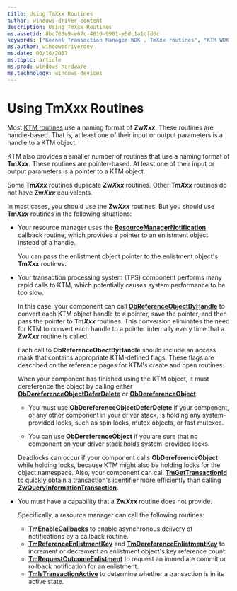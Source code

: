 ```yaml
---
title: Using TmXxx Routines
author: windows-driver-content
description: Using TmXxx Routines
ms.assetid: 8bc763e9-e67c-4810-9901-e5dc1a1cfd0c
keywords: ["Kernel Transaction Manager WDK , TmXxx routines", "KTM WDK , TmXxx routines", "TmXxx routines WDK KTM"]
ms.author: windowsdriverdev
ms.date: 06/16/2017
ms.topic: article
ms.prod: windows-hardware
ms.technology: windows-devices
---
```


# Using TmXxx Routines


Most [KTM routines](https://msdn.microsoft.com/library/windows/hardware/ff553232) use a naming format of **Zw*Xxx***. These routines are handle-based. That is, at least one of their input or output parameters is a handle to a KTM object.

KTM also provides a smaller number of routines that use a naming format of **Tm*Xxx***. These routines are pointer-based. At least one of their input or output parameters is a pointer to a KTM object.

Some **Tm*Xxx*** routines duplicate **Zw*Xxx*** routines. Other **Tm*Xxx*** routines do not have **Zw*Xxx*** equivalents.

In most cases, you should use the **Zw*Xxx*** routines. But you should use **Tm*Xxx*** routines in the following situations:

-   Your resource manager uses the [**ResourceManagerNotification**](https://msdn.microsoft.com/library/windows/hardware/ff561077) callback routine, which provides a pointer to an enlistment object instead of a handle.

    You can pass the enlistment object pointer to the enlistment object's **Tm*Xxx*** routines.

-   Your transaction processing system (TPS) component performs many rapid calls to KTM, which potentially causes system performance to be too slow.

    In this case, your component can call [**ObReferenceObjectByHandle**](https://msdn.microsoft.com/library/windows/hardware/ff558679) to convert each KTM object handle to a pointer, save the pointer, and then pass the pointer to **Tm*Xxx*** routines. This conversion eliminates the need for KTM to convert each handle to a pointer internally every time that a **Zw*Xxx*** routine is called.

    Each call to **ObReferenceObectByHandle** should include an access mask that contains appropriate KTM-defined flags. These flags are described on the reference pages for KTM's create and open routines.

    When your component has finished using the KTM object, it must dereference the object by calling either [**ObDereferenceObjectDeferDelete**](https://msdn.microsoft.com/library/windows/hardware/ff557728) or [**ObDereferenceObject**](https://msdn.microsoft.com/library/windows/hardware/ff557724).

    -   You must use **ObDereferenceObjectDeferDelete** if your component, or any other component in your driver stack, is holding any system-provided locks, such as spin locks, mutex objects, or fast mutexes.

    -   You can use **ObDereferenceObject** if you are sure that no component on your driver stack holds system-provided locks.

    Deadlocks can occur if your component calls **ObDereferenceObject** while holding locks, because KTM might also be holding locks for the object namespace. Also, your component can call [**TmGetTransactionId**](https://msdn.microsoft.com/library/windows/hardware/ff564679) to quickly obtain a transaction's identifier more efficiently than calling [**ZwQueryInformationTransaction**](https://msdn.microsoft.com/library/windows/hardware/ff567057).

-   You must have a capability that a **Zw*Xxx*** routine does not provide.

    Specifically, a resource manager can call the following routines:

    -   [**TmEnableCallbacks**](https://msdn.microsoft.com/library/windows/hardware/ff564676) to enable asynchronous delivery of notifications by a callback routine.
    -   [**TmReferenceEnlistmentKey**](https://msdn.microsoft.com/library/windows/hardware/ff564726) and [**TmDereferenceEnlistmentKey**](https://msdn.microsoft.com/library/windows/hardware/ff564671) to increment or decrement an enlistment object's key reference count.
    -   [**TmRequestOutcomeEnlistment**](https://msdn.microsoft.com/library/windows/hardware/ff564727) to request an immediate commit or rollback notification for an enlistment.
    -   [**TmIsTransactionActive**](https://msdn.microsoft.com/library/windows/hardware/ff564681) to determine whether a transaction is in its active state.

 

 




